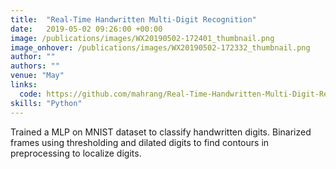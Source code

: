 ```yaml
---
title:  "Real-Time Handwritten Multi-Digit Recognition"
date:   2019-05-02 09:26:00 +00:00
image: /publications/images/WX20190502-172401_thumbnail.png
image_onhover: /publications/images/WX20190502-172332_thumbnail.png
author: ""
authors: ""
venue: "May"
links:
  code: https://github.com/mahrang/Real-Time-Handwritten-Multi-Digit-Recognition
skills: "Python"
---
```

Trained a MLP on MNIST dataset to classify handwritten digits.  Binarized frames using thresholding and dilated digits to find contours in preprocessing to localize digits.

